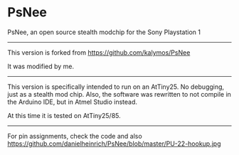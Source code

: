 # PsNee

PsNee, an open source stealth modchip for the Sony Playstation 1 

---------------------------------------
This version is forked from
https://github.com/kalymos/PsNee

It was modified by me.

-------------------------------------------------

This version is specifically intended to run on an AtTiny25. No debugging, just as a stealth mod chip.
Also, the software was rewritten to not compile in the Arduino IDE, but in Atmel Studio instead.

At this time it is tested on AtTiny25/85.

-----------------------------------------------------
For pin assignments, check the code and also https://github.com/danielheinrich/PsNee/blob/master/PU-22-hookup.jpg
